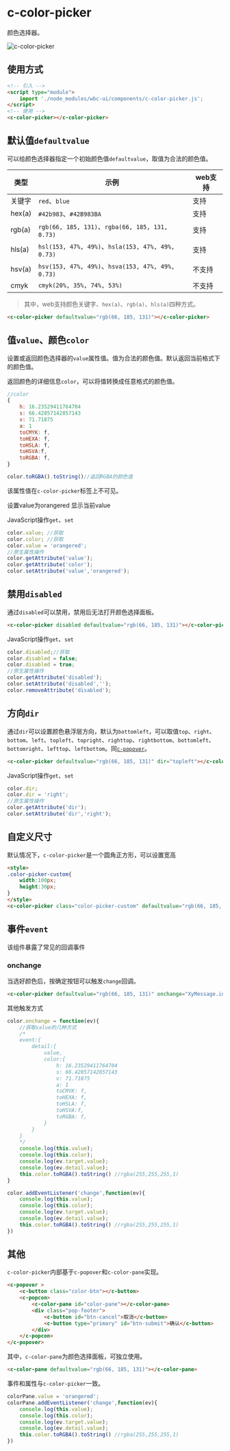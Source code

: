 # c-color-picker

颜色选择器。

![c-color-picker](../screenshot/color-picker.png)

## 使用方式

```html
<!-- 引入 -->
<script type="module">
    import './node_modules/wbc-ui/components/c-color-picker.js';
</script>
<!-- 使用 -->
<c-color-picker></c-color-picker>
```

## 默认值`defaultvalue`

可以给颜色选择器指定一个初始颜色值`defaultvalue`，取值为合法的颜色值。

|类型|示例|web支持|
|---|---|---|
|关键字|`red`、`blue`|支持|
|hex(a)|`#42b983`、`#42B983BA`|支持|
|rgb(a)|`rgb(66, 185, 131)`、`rgba(66, 185, 131, 0.73)`|支持|
|hls(a)|`hsl(153, 47%, 49%)`、`hsla(153, 47%, 49%, 0.73)`|支持|
|hsv(a)|`hsv(153, 47%, 49%)`、`hsva(153, 47%, 49%, 0.73)`|不支持|
|cmyk|`cmyk(20%, 35%, 74%, 53%)`|不支持|

> 其中，web支持颜色关键字、`hex(a)`、`rgb(a)`、`hls(a)`四种方式。

<c-color-picker defaultvalue="rgb(66, 185, 131)"></c-color-picker>

```html
<c-color-picker defaultvalue="rgb(66, 185, 131)"></c-color-picker>
```

## 值`value`、颜色`color`

设置或返回颜色选择器的`value`属性值。值为合法的颜色值。默认返回当前格式下的颜色值。

返回颜色的详细信息`color`，可以将值转换成任意格式的颜色值。

```js
//color
{
    h: 16.23529411764704
    s: 66.42857142857143
    v: 71.71875
    a: 1
    toCMYK: f,
    toHEXA: f,
    toHSLA: f,
    toHSVA:f,
    toRGBA: f,
}

color.toRGBA().toString()//返回RGBA的颜色值
```

该属性值在`c-color-picker`标签上不可见。

<c-color-picker defaultvalue="rgb(66, 185, 131)" id="color-picker-value"></c-color-picker>

<c-button type="primary" onclick="document.getElementById('color-picker-value').value='orangered'">设置value为orangered</c-button>
<c-button type="primary" onclick="XyMessage.info('当前value: '+document.getElementById('color-picker-value').value)">显示当前value</c-button>

JavaScript操作`get`、`set`

```js
color.value; //获取
color.color; //获取
color.value = 'orangered';
//原生属性操作
color.getAttribute('value');
color.getAttribute('color');
color.setAttribute('value','orangered');
```

## 禁用`disabled`

通过`disabled`可以禁用，禁用后无法打开颜色选择面板。

<c-color-picker disabled defaultvalue="rgb(66, 185, 131)"></c-color-picker>
<c-switch checked onchange="this.previousElementSibling.disabled = this.checked;"></c-switch>

```html
<c-color-picker disabled defaultvalue="rgb(66, 185, 131)"></c-color-picker>
```

JavaScript操作`get`、`set`

```js
color.disabled;//获取
color.disabled = false;
color.disabled = true;
//原生属性操作
color.getAttribute('disabled');
color.setAttribute('disabled','');
color.removeAttribute('disabled');
```

## 方向`dir`

通过`dir`可以设置颜色悬浮层方向，默认为`bottomleft`，可以取值`top`、`right`、`bottom`、`left`、`topleft`、`topright`、`righttop`、`rightbottom`、`bottomleft`、`bottomright`、`lefttop`、`leftbottom`。同[`c-popover`](c-popover.md)。

<c-color-picker defaultvalue="rgb(66, 185, 131)" dir="topleft"></c-color-picker>

```html
<c-color-picker defaultvalue="rgb(66, 185, 131)" dir="topleft"></c-color-picker>
```

JavaScript操作`get`、`set`

```js
color.dir;
color.dir = 'right';
//原生属性操作
color.getAttribute('dir');
color.setAttribute('dir','right');
```

## 自定义尺寸

默认情况下，`c-color-picker`是一个圆角正方形，可以设置宽高

<style>
.color-picker-custom{
    width:100px;
    height:30px;
}
</style>
<c-color-picker class="color-picker-custom" defaultvalue="rgb(66, 185, 131)"></c-color-picker>

```html
<style>
.color-picker-custom{
    width:100px;
    height:30px;
}
</style>
<c-color-picker class="color-picker-custom" defaultvalue="rgb(66, 185, 131)"></c-color-picker>
```

## 事件`event`

该组件暴露了常见的回调事件

### onchange

当选好颜色后，按确定按钮可以触发`change`回调。

<c-color-picker defaultvalue="rgb(66, 185, 131)" onchange="XyMessage.info('当前value: '+this.value)"></c-color-picker>

```html
<c-color-picker defaultvalue="rgb(66, 185, 131)" onchange="XyMessage.info('当前value: '+this.value)"></c-color-picker>
```

其他触发方式

```js
color.onchange = function(ev){
    //获取value的几种方式
    /*
    event:{
        detail:{
            value,
            color:{
                h: 16.23529411764704
                s: 66.42857142857143
                v: 71.71875
                a: 1
                toCMYK: f,
                toHEXA: f,
                toHSLA: f,
                toHSVA:f,
                toRGBA: f,
            }
        }
    }
    */
    console.log(this.value);
    console.log(this.color);
    console.log(ev.target.value);
    console.log(ev.detail.value);
    this.color.toRGBA().toString() //rgba(255,255,255,1)
}

color.addEventListener('change',function(ev){
    console.log(this.value);
    console.log(this.color);
    console.log(ev.target.value);
    console.log(ev.detail.value);
    this.color.toRGBA().toString() //rgba(255,255,255,1)
})
```



## 其他

`c-color-picker`内部基于`c-popover`和`c-color-pane`实现。

```html
<c-popover >
    <c-button class="color-btn"></c-button>
    <c-popcon>
        <c-color-pane id="color-pane"></c-color-pane>
        <div class="pop-footer">
            <c-button id="btn-cancel">取消</c-button>
            <c-button type="primary" id="btn-submit">确认</c-button>
        </div>
    </c-popcon>
</c-popover>
```

其中，`c-color-pane`为颜色选择面板，可独立使用。

<c-color-pane defaultvalue="rgb(66, 185, 131)"></c-color-pane>

```html
<c-color-pane defaultvalue="rgb(66, 185, 131)"></c-color-pane>
```

事件和属性与`c-color-picker`一致。

```js
colorPane.value = 'orangered';
colorPane.addEventListener('change',function(ev){
    console.log(this.value);
    console.log(this.color);
    console.log(ev.target.value);
    console.log(ev.detail.value);
    this.color.toRGBA().toString() //rgba(255,255,255,1)
})
```